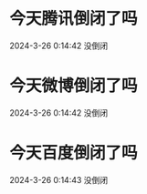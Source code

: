# 今天腾讯倒闭了吗

2024-3-26 0:14:42 没倒闭

# 今天微博倒闭了吗

2024-3-26 0:14:42 没倒闭

# 今天百度倒闭了吗

2024-3-26 0:14:43 没倒闭


